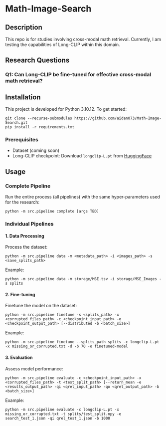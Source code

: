 # Math-Image-Search

## Description
This repo is for studies involving cross-modal math retrieval. Currently, I am testing the capabilities of Long-CLIP within this domain.

## Research Questions

### Q1: Can Long-CLIP be fine-tuned for effective cross-modal math retrieval?

## Installation

This project is developed for Python 3.10.12. To get started:

```
git clone --recurse-submodules https://github.com/aidan073/Math-Image-Search.git
pip install -r requirements.txt
```

### Prerequisites
- Dataset (coming soon)
- Long-CLIP checkpoint: Download `longclip-L.pt` from [HuggingFace](https://huggingface.co/BeichenZhang/LongCLIP-L/tree/main)

## Usage

### Complete Pipeline
Run the entire process (all pipelines) with the same hyper-parameters used for the research:

```
python -m src.pipeline complete [args TBD]
```

### Individual Pipelines

#### 1. Data Processing
Process the dataset:

```
python -m src.pipeline data -m <metadata_path> -i <images_path> -s <save_splits_path>
```

Example:
```
python -m src.pipeline data -m storage/MSE.tsv -i storage/MSE_Images -s splits
```

#### 2. Fine-tuning
Finetune the model on the dataset:

```
python -m src.pipeline finetune -s <splits_path> -x <corrupted_files_path> -c <checkpoint_input_path> -o <checkpoint_output_path> [--distributed -b <batch_size>]
```

Example:
```
python -m src.pipeline finetune --splits_path splits -c longclip-L.pt -x missing_or_corrupted.txt -d -b 70 -o finetuned-model
```

#### 3. Evaluation
Assess model performance:

```
python -m src.pipeline evaluate -c <checkpoint_input_path> -x <corrupted_files_path> -t <test_split_path> [--return_mean -e <results_output_path> -qi <qrel_input_path> -qo <qrel_output_path> -b <batch_size>]
```

Example:
```
python -m src.pipeline evaluate -c longclip-L.pt -x missing_or_corrupted.txt -t splits/test_split.npy -e search_test_1.json -qi qrel_test_1.json -b 1000
```